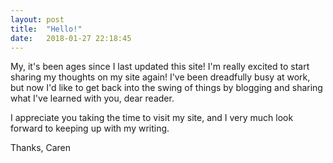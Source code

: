 ```yaml
---
layout: post
title:  "Hello!"
date:   2018-01-27 22:18:45
---
```

My, it's been ages since I last updated this site! I'm really excited to start sharing my thoughts on my site again! I've been dreadfully busy at work, but now I'd like to get back into the swing of things by blogging and sharing what I've learned with you, dear reader.

I appreciate you taking the time to visit my site, and I very much look forward to keeping up with my writing.

Thanks,
Caren
